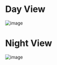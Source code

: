 # Day View
![image](https://github.com/Srabone/ComuterGraphicsGlutProject_on_Shajek/assets/95047190/5ed53510-0c30-479b-9f95-e3fc88e01ba3)

# Night View
![image](https://github.com/Srabone/ComuterGraphicsGlutProject_on_Shajek/assets/95047190/7962f149-6d56-49cc-9273-6bdddaaa5bb5)

